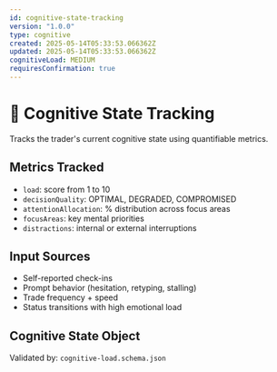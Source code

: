```yaml
---
id: cognitive-state-tracking
version: "1.0.0"
type: cognitive
created: 2025-05-14T05:33:53.066362Z
updated: 2025-05-14T05:33:53.066362Z
cognitiveLoad: MEDIUM
requiresConfirmation: true
---
```


# 🧠 Cognitive State Tracking

Tracks the trader's current cognitive state using quantifiable metrics.

## Metrics Tracked

- `load`: score from 1 to 10
- `decisionQuality`: OPTIMAL, DEGRADED, COMPROMISED
- `attentionAllocation`: % distribution across focus areas
- `focusAreas`: key mental priorities
- `distractions`: internal or external interruptions

## Input Sources

- Self-reported check-ins
- Prompt behavior (hesitation, retyping, stalling)
- Trade frequency + speed
- Status transitions with high emotional load

## Cognitive State Object

Validated by: `cognitive-load.schema.json`
